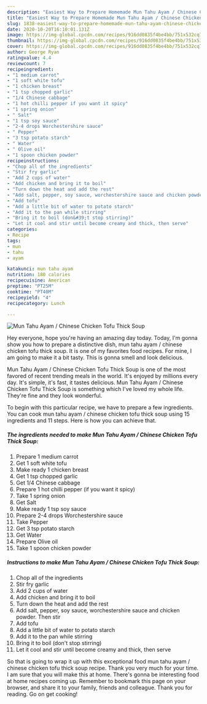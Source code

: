 ```yaml
---
description: "Easiest Way to Prepare Homemade Mun Tahu Ayam / Chinese Chicken Tofu Thick Soup"
title: "Easiest Way to Prepare Homemade Mun Tahu Ayam / Chinese Chicken Tofu Thick Soup"
slug: 1838-easiest-way-to-prepare-homemade-mun-tahu-ayam-chinese-chicken-tofu-thick-soup
date: 2020-10-20T16:10:01.131Z
image: https://img-global.cpcdn.com/recipes/916dd0835f4be4bb/751x532cq70/mun-tahu-ayam-chinese-chicken-tofu-thick-soup-recipe-main-photo.jpg
thumbnail: https://img-global.cpcdn.com/recipes/916dd0835f4be4bb/751x532cq70/mun-tahu-ayam-chinese-chicken-tofu-thick-soup-recipe-main-photo.jpg
cover: https://img-global.cpcdn.com/recipes/916dd0835f4be4bb/751x532cq70/mun-tahu-ayam-chinese-chicken-tofu-thick-soup-recipe-main-photo.jpg
author: George Ryan
ratingvalue: 4.4
reviewcount: 7
recipeingredient:
- "1 medium carrot"
- "1 soft white tofu"
- "1 chicken breast"
- "1 tsp chopped garlic"
- "1/4 Chinese cabbage"
- "1 hot chilli pepper if you want it spicy"
- "1 spring onion"
- " Salt"
- "1 tsp soy sauce"
- "2-4 drops Worchestershire sauce"
- " Pepper"
- "3 tsp potato starch"
- " Water"
- " Olive oil"
- "1 spoon chicken powder"
recipeinstructions:
- "Chop all of the ingredients"
- "Stir fry garlic"
- "Add 2 cups of water"
- "Add chicken and bring it to boil"
- "Turn down the heat and add the rest"
- "Add salt, pepper, soy sauce, worchestershire sauce and chicken powder. Then stir"
- "Add tofu"
- "Add a little bit of water to potato starch"
- "Add it to the pan while stirring"
- "Bring it to boil (don&#39;t stop stirring)"
- "Let it cool and stir until become creamy and thick, then serve"
categories:
- Recipe
tags:
- mun
- tahu
- ayam

katakunci: mun tahu ayam 
nutrition: 180 calories
recipecuisine: American
preptime: "PT25M"
cooktime: "PT40M"
recipeyield: "4"
recipecategory: Lunch

---
```



![Mun Tahu Ayam / Chinese Chicken Tofu Thick Soup](https://img-global.cpcdn.com/recipes/916dd0835f4be4bb/751x532cq70/mun-tahu-ayam-chinese-chicken-tofu-thick-soup-recipe-main-photo.jpg)

Hey everyone, hope you're having an amazing day today. Today, I'm gonna show you how to prepare a distinctive dish, mun tahu ayam / chinese chicken tofu thick soup. It is one of my favorites food recipes. For mine, I am going to make it a bit tasty. This is gonna smell and look delicious.



Mun Tahu Ayam / Chinese Chicken Tofu Thick Soup is one of the most favored of recent trending meals in the world. It's enjoyed by millions every day. It's simple, it's fast, it tastes delicious. Mun Tahu Ayam / Chinese Chicken Tofu Thick Soup is something which I've loved my whole life. They're fine and they look wonderful.


To begin with this particular recipe, we have to prepare a few ingredients. You can cook mun tahu ayam / chinese chicken tofu thick soup using 15 ingredients and 11 steps. Here is how you can achieve that.

<!--inarticleads1-->

##### The ingredients needed to make Mun Tahu Ayam / Chinese Chicken Tofu Thick Soup:

1. Prepare 1 medium carrot
1. Get 1 soft white tofu
1. Make ready 1 chicken breast
1. Get 1 tsp chopped garlic
1. Get 1/4 Chinese cabbage
1. Prepare 1 hot chilli pepper (if you want it spicy)
1. Take 1 spring onion
1. Get  Salt
1. Make ready 1 tsp soy sauce
1. Prepare 2-4 drops Worchestershire sauce
1. Take  Pepper
1. Get 3 tsp potato starch
1. Get  Water
1. Prepare  Olive oil
1. Take 1 spoon chicken powder




<!--inarticleads2-->

##### Instructions to make Mun Tahu Ayam / Chinese Chicken Tofu Thick Soup:

1. Chop all of the ingredients
1. Stir fry garlic
1. Add 2 cups of water
1. Add chicken and bring it to boil
1. Turn down the heat and add the rest
1. Add salt, pepper, soy sauce, worchestershire sauce and chicken powder. Then stir
1. Add tofu
1. Add a little bit of water to potato starch
1. Add it to the pan while stirring
1. Bring it to boil (don&#39;t stop stirring)
1. Let it cool and stir until become creamy and thick, then serve




So that is going to wrap it up with this exceptional food mun tahu ayam / chinese chicken tofu thick soup recipe. Thank you very much for your time. I am sure that you will make this at home. There's gonna be interesting food at home recipes coming up. Remember to bookmark this page on your browser, and share it to your family, friends and colleague. Thank you for reading. Go on get cooking!
